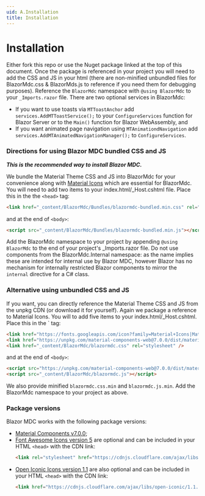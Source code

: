 ```yaml
---
uid: A.Installation
title: Installation
---
```

# Installation

Either fork this repo or use the Nuget package linked at the top of this document. Once the package is referenced in your project you will need to add the CSS and JS in your html (there are non-minified unbundled files for BlazorMdc.css & BlazorMds.js to reference if you need them for debugging purposes).
Reference the `BlazorMdc` namespace with `@using BlazorMdc` to your `_Imports.razor` file. There are two optional services in BlazorMdc:
- If you want to use toasts via `MTToastAnchor` add `services.AddMTToastService();` to your `ConfigureServices` function for Blazor Server or to the `Main()` function for Blazor WebAssembly, and
- If you want animated page navigation using `MTAnimationdNavigation` add `services.AddMTAnimatedNavigationManager();` to `ConfigureServices`.

### Directions for using Blazor MDC bundled CSS and JS

***This is the recommended way to install Blazor MDC.***

We bundle the Material Theme CSS and JS into BlazorMdc for your convenience along with [Material Icons](https://material.io/resources/icons/?style=baseline) which are essential for BlazorMdc. You will need to add two items to your index.html/_Host.cshtml file. Place this in the the `<head>` tag:

```html
<link href="_content/BlazorMdc/Bundles/blazormdc-bundled.min.css" rel="stylesheet">
```

and at the end of `<body>`:

```html
<script src="_content/BlazorMdc/Bundles/blazormdc-bundled.min.js"></script>
```

Add the BlazorMdc namespace to your project by appending `@using BlazorMdc` to the end of your project's _Imports.razor file. Do not use components from the BlazorMdc.Internal namespace: as the name
implies these are intended for internal use by Blazor MDC, however Blazor has no mechanism for internally restricted Blazor components to mirror the `internal` directive for a C# class.

### Alternative using unbundled CSS and JS

If you want, you can directly reference the Material Theme CSS and JS from the unpkg CDN (or download it for yourself). Again we package a reference to Material Icons. You will to add five items to your index.html/_Host.cshtml. Place this in the <head>` tag:

```html
<link href="https://fonts.googleapis.com/icon?family=Material+Icons|Material+Icons+Outlined|Material+Icons+Two+Tone|Material+Icons+Round|Material+Icons+Sharp" rel="stylesheet">
<link href="https://unpkg.com/material-components-web@7.0.0/dist/material-components-web.css" rel="stylesheet" />
<link href="_content/BlazorMdc/blazormdc.css" rel="stylesheet" />
```

and at the end of `<body>`:

```html
<script src="https://unpkg.com/material-components-web@7.0.0/dist/material-components-web.js"></script>
<script src="_content/BlazorMdc/blazormdc.js"></script>
```

We also provide minified `blazormdc.css.min` and `blazormdc.js.min`. Add the BlazorMdc namespace to your project as above.

### Package versions

Blazor MDC works with the following package versions:

- [Material Components v7.0.0](https://github.com/material-components/material-components-web/blob/master/CHANGELOG.md#600-2020-04-22);
- [Font Awesome Icons version 5](https://fontawesome.com/changelog/latest) are optional and can be included in your HTML `<head>` with the CDN link:
    ```html
    <link rel="stylesheet" href="https://cdnjs.cloudflare.com/ajax/libs/font-awesome/5.14.0/css/all.min.css" integrity="sha512-1PKOgIY59xJ8Co8+NE6FZ+LOAZKjy+KY8iq0G4B3CyeY6wYHN3yt9PW0XpSriVlkMXe40PTKnXrLnZ9+fkDaog==" crossorigin="anonymous" />
    ```
- [Open Iconic Icons version 1.1](https://useiconic.com/open) are also optional and can be included in your HTML `<head>` with the CDN link:
    ```html
    <link href="https://cdnjs.cloudflare.com/ajax/libs/open-iconic/1.1.1/font/css/open-iconic.min.css" crossorigin="anonymous" rel="stylesheet" />
    ```